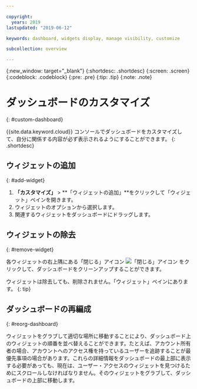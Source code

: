 ```yaml
---

copyright:
  years: 2019
lastupdated: "2019-06-12"

keywords: dashboard, widgets display, manage visibility, customize

subcollection: overview

---
```


{:new_window: target="_blank"}
{:shortdesc: .shortdesc}
{:screen: .screen}
{:codeblock: .codeblock}
{:pre: .pre}
{:tip: .tip}
{:note: .note}

# ダッシュボードのカスタマイズ
{: #custom-dashboard}

{{site.data.keyword.cloud}} コンソールでダッシュボードをカスタマイズして、自分に関係する内容が必ず表示されるようにすることができます。
{: .shortdesc}

## ウィジェットの追加
{: #add-widget}

1. **「カスタマイズ」** > **「ウィジェットの追加」**をクリックして「ウィジェット」ペインを開きます。 
2. ウィジェットのオプションから選択します。 
3. 関連するウィジェットをダッシュボードにドラッグします。  

## ウィジェットの除去
{: #remove-widget}

各ウィジェットの右上隅にある「閉じる」アイコン ![「閉じる」アイコン](../icons/close-icon.svg) をクリックして、ダッシュボードをクリーンアップすることができます。

ウィジェットは除去しても、削除されません。「ウィジェット」ペインにあります。
{: tip}

## ダッシュボードの再編成
{: #reorg-dashboard}

ウィジェットをグラブして適切な場所に移動することにより、ダッシュボード上のウィジェットの順番を並べ替えることができます。たとえば、アカウント所有者の場合、アカウントへのアクセス権を持っているユーザーを追跡することが最優先事項の場合があります。これらの詳細情報をダッシュボードの最上部に表示する必要があっても、現在は、ユーザー・アクセスのウィジェットを見つけるためにスクロールしなければなりません。そのウィジェットをグラブして、ダッシュボードの上部に移動します。
